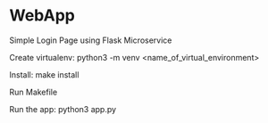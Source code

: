 # WebApp
Simple Login Page using Flask Microservice

Create virtualenv: python3 -m venv <name_of_virtual_environment>

Install: make install

Run Makefile

Run the app: python3 app.py
